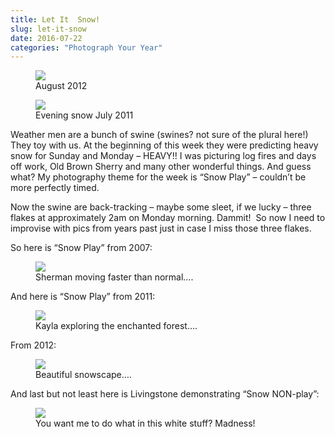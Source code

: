 ```yaml
---
title: Let It  Snow!
slug: let-it-snow
date: 2016-07-22
categories: "Photograph Your Year"
---
```


<figure><img src="https://res.cloudinary.com/dy6grlu8z/image/upload/v1558841831/hpet9yl3ocreflyb9yah.jpg"/><figcaption>August 2012</figcaption></figure>
<figure><img src="https://res.cloudinary.com/dy6grlu8z/image/upload/v1558841831/g57qbtx5ypqigeon90ta.jpg"/><figcaption>Evening snow July 2011</figcaption></figure>
<p>Weather men are a bunch of swine (swines? not sure of the plural here!) They toy with us. At the beginning of this week they were predicting heavy snow for Sunday and Monday – HEAVY!! I was picturing log fires and days off work, Old Brown Sherry and many other wonderful things. And guess what? My photography theme for the week is “Snow Play” – couldn’t be more perfectly timed.</p>
<p>Now the swine are back-tracking – maybe some sleet, if we lucky – three flakes at approximately 2am on Monday morning. Dammit!  So now I need to improvise with pics from years past just in case I miss those three flakes.</p>
<p>So here is “Snow Play” from 2007:</p>
<figure><img src="https://res.cloudinary.com/dy6grlu8z/image/upload/v1558841832/fjk38d4w4h59ic9rlqab.jpg"/><figcaption>Sherman moving faster than normal….</figcaption></figure>
<p>And here is “Snow Play” from 2011:</p>
<figure><img src="https://res.cloudinary.com/dy6grlu8z/image/upload/v1558841833/fg8bgur0kqjwnypeitnw.jpg"/><figcaption>Kayla exploring the enchanted forest….</figcaption></figure>
<p>From 2012:</p>
<figure><img src="https://res.cloudinary.com/dy6grlu8z/image/upload/v1558841834/wbhei5bktfxdenqb3pdo.jpg"/><figcaption>Beautiful snowscape….</figcaption></figure>
<p>And last but not least here is Livingstone demonstrating “Snow NON-play”:</p>
<figure><img src="https://res.cloudinary.com/dy6grlu8z/image/upload/v1558841835/wzkpvyctipmwnjeoxd2y.jpg"/><figcaption>You want me to do what in this white stuff? Madness!</figcaption></figure>







